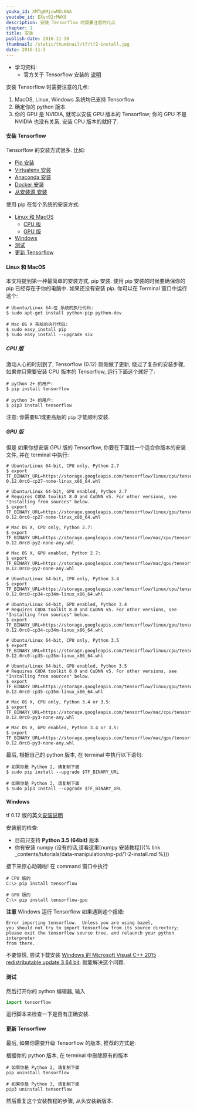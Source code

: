 ```yaml
---
youku_id: XMTg0MjcwMDc0NA
youtube_id: EXsn02rMWX8
description: 安装 Tensorflow 时需要注意的几点
chapter: 1
title: 安装
publish-date: 2016-11-30
thumbnail: /static/thumbnail/tf/tf2-install.jpg
date: 2016-11-3
---
```

* 学习资料:
  * 官方关于 Tensorflow 安装的 [说明](https://www.tensorflow.org/versions/master/get_started/os_setup.html)

安装 Tensorflow 时需要注意的几点:

1. MacOS, Linux, Windows 系统均已支持 Tensorflow
2. 确定你的 python 版本
3. 你的 GPU 是 NVIDIA, 就可以安装 GPU 版本的 Tensorflow; 你的 GPU 不是 NVIDIA 也没有关系, 安装 CPU 版本的就好了.

#### 安装 Tensorflow

Tensorflow 的安装方式很多. 比如:

* [Pip 安装](https://www.tensorflow.org/versions/master/get_started/os_setup.html#pip-installation)
* [Virtualenv 安装](https://www.tensorflow.org/versions/master/get_started/os_setup.html#virtualenv-installation)
* [Anaconda 安装](https://www.tensorflow.org/versions/master/get_started/os_setup.html#anaconda-installation)
* [Docker 安装](https://www.tensorflow.org/versions/master/get_started/os_setup.html#docker-installation)
* [从安装源 安装](https://www.tensorflow.org/versions/master/get_started/os_setup.html#installing-from-sources)

使用 pip 在每个系统的安装方式:

* [Linux 和 MacOS](#LM)
  * [CPU 版](#LM-CPU)
  * [GPU 版](#LM-GPU)
* [Windows](#W)
* [测试](#test)
* [更新 Tensorflow](#update)


<h4 class="tut-h4-pad" id="LM">Linux 和 MacOS</h4>

本文将提到第一种最简单的安装方式, pip 安装.
使用 pip 安装的时候要确保你的 pip 已经存在于你的电脑中. 如果还没有安装 pip. 
你可以在 Terminal 窗口中运行这个:

```shell
# Ubuntu/Linux 64-位 系统的执行代码:
$ sudo apt-get install python-pip python-dev

# Mac OS X 系统的执行代码:
$ sudo easy_install pip
$ sudo easy_install --upgrade six
```

<h5 id="LM-CPU">CPU 版</h5>

激动人心的时刻到了, Tensorflow (0.12) 刚刚做了更新, 绕过了复杂的安装步骤, 如果你只需要安装
CPU 版本的 Tensorflow, 运行下面这个就好了:

```shell
# python 2+ 的用户:
$ pip install tensorflow

# python 3+ 的用户:
$ pip3 install tensorflow
```

注意: 你需要8.1或更高版的 `pip` 才能顺利安装.

<h5 id="LM-GPU">GPU 版</h5>

但是 如果你想安装 GPU 版的 Tensorflow, 你要在下面找一个适合你版本的安装文件, 并在 terminal 中执行: 

```shell
# Ubuntu/Linux 64-bit, CPU only, Python 2.7
$ export TF_BINARY_URL=https://storage.googleapis.com/tensorflow/linux/cpu/tensorflow-0.12.0rc0-cp27-none-linux_x86_64.whl

# Ubuntu/Linux 64-bit, GPU enabled, Python 2.7
# Requires CUDA toolkit 8.0 and CuDNN v5. For other versions, see "Installing from sources" below.
$ export TF_BINARY_URL=https://storage.googleapis.com/tensorflow/linux/gpu/tensorflow_gpu-0.12.0rc0-cp27-none-linux_x86_64.whl

# Mac OS X, CPU only, Python 2.7:
$ export TF_BINARY_URL=https://storage.googleapis.com/tensorflow/mac/cpu/tensorflow-0.12.0rc0-py2-none-any.whl

# Mac OS X, GPU enabled, Python 2.7:
$ export TF_BINARY_URL=https://storage.googleapis.com/tensorflow/mac/gpu/tensorflow_gpu-0.12.0rc0-py2-none-any.whl

# Ubuntu/Linux 64-bit, CPU only, Python 3.4
$ export TF_BINARY_URL=https://storage.googleapis.com/tensorflow/linux/cpu/tensorflow-0.12.0rc0-cp34-cp34m-linux_x86_64.whl

# Ubuntu/Linux 64-bit, GPU enabled, Python 3.4
# Requires CUDA toolkit 8.0 and CuDNN v5. For other versions, see "Installing from sources" below.
$ export TF_BINARY_URL=https://storage.googleapis.com/tensorflow/linux/gpu/tensorflow_gpu-0.12.0rc0-cp34-cp34m-linux_x86_64.whl

# Ubuntu/Linux 64-bit, CPU only, Python 3.5
$ export TF_BINARY_URL=https://storage.googleapis.com/tensorflow/linux/cpu/tensorflow-0.12.0rc0-cp35-cp35m-linux_x86_64.whl

# Ubuntu/Linux 64-bit, GPU enabled, Python 3.5
# Requires CUDA toolkit 8.0 and CuDNN v5. For other versions, see "Installing from sources" below.
$ export TF_BINARY_URL=https://storage.googleapis.com/tensorflow/linux/gpu/tensorflow_gpu-0.12.0rc0-cp35-cp35m-linux_x86_64.whl

# Mac OS X, CPU only, Python 3.4 or 3.5:
$ export TF_BINARY_URL=https://storage.googleapis.com/tensorflow/mac/cpu/tensorflow-0.12.0rc0-py3-none-any.whl

# Mac OS X, GPU enabled, Python 3.4 or 3.5:
$ export TF_BINARY_URL=https://storage.googleapis.com/tensorflow/mac/gpu/tensorflow_gpu-0.12.0rc0-py3-none-any.whl
```

最后, 根据自己的 python 版本, 在 terminal 中执行以下语句:

```shell
# 如果你是 Python 2, 请复制下面
$ sudo pip install --upgrade $TF_BINARY_URL

# 如果你是 Python 3, 请复制下面
$ sudo pip3 install --upgrade $TF_BINARY_URL
```

<h4 class="tut-h4-pad" id="W">Windows</h4>

tf 0.12 版的英文[安装说明](https://www.tensorflow.org/versions/r0.12/get_started/os_setup.html#pip-installation-on-windows)

安装前的检查:

* 目前只支持 **Python 3.5 (64bit)** 版本
* 你有安装 numpy (没有的话,请看这里[numpy 安装教程]({% link _contents/tutorials/data-manipulation/np-pd/1-2-install.md %}))

接下来惊心动魄啦! 在 command 窗口中执行

```shell
# CPU 版的
C:\> pip install tensorflow

# GPU 版的
C:\> pip install tensorflow-gpu
```

**注意** Windows 运行 Tensorflow 如果遇到这个报错:

```
Error importing tensorflow.  Unless you are using bazel,
you should not try to import tensorflow from its source directory;
please exit the tensorflow source tree, and relaunch your python interpreter
from there.
```

不要惊慌, 尝试下载安装 [Windows 的 Microsoft Visual C++ 2015 redistributable update 3 64 bit](https://www.visualstudio.com/downloads/).
就能解决这个问题.

<h4 class="tut-h4-pad" id="test">测试</h4>

然后打开你的 python 编辑器, 输入

```python
import tensorflow
```

运行脚本来检查一下是否有正确安装.


<h4 class="tut-h4-pad" id="update">更新 Tensorflow</h4> 

最后, 如果你需要升级 Tensorflow 的版本, 推荐的方式是:

根据你的 python 版本, 在 terminal 中删除原有的版本

```shell
# 如果你是 Python 2, 请复制下面
pip uninstall tensorflow

# 如果你是 Python 3, 请复制下面
pip3 uninstall tensorflow
```

然后重复这个安装教程的步骤, 从头安装新版本.
